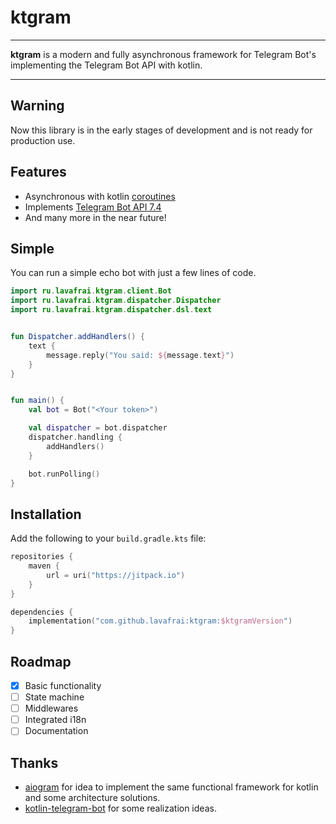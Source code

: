 # ktgram

---

**ktgram** is a modern and fully asynchronous framework for Telegram Bot's implementing the Telegram Bot API with kotlin.

---

## Warning
Now this library is in the early stages of development and is not ready for production use. 

## Features
- Asynchronous with kotlin [coroutines](https://kotlinlang.org/docs/coroutines-overview.html)
- Implements [Telegram Bot API 7.4](https://core.telegram.org/bots/api)
- And many more in the near future!

## Simple 
You can run a simple echo bot with just a few lines of code.

```kotlin
import ru.lavafrai.ktgram.client.Bot
import ru.lavafrai.ktgram.dispatcher.Dispatcher
import ru.lavafrai.ktgram.dispatcher.dsl.text


fun Dispatcher.addHandlers() {
    text {
        message.reply("You said: ${message.text}")
    }
}


fun main() {
    val bot = Bot("<Your token>")

    val dispatcher = bot.dispatcher
    dispatcher.handling {
        addHandlers()
    }

    bot.runPolling()
}
```

## Installation
Add the following to your `build.gradle.kts` file:

```kotlin
repositories {
    maven {
        url = uri("https://jitpack.io")
    }
}

dependencies {
    implementation("com.github.lavafrai:ktgram:$ktgramVersion")
}
```

## Roadmap
- [x] Basic functionality
- [ ] State machine
- [ ] Middlewares
- [ ] Integrated i18n
- [ ] Documentation

## Thanks
- [aiogram](https://github.com/aiogram/aiogram) for idea to implement the same functional framework for kotlin and some architecture solutions.
- [kotlin-telegram-bot](https://github.com/kotlin-telegram-bot/kotlin-telegram-bot) for some realization ideas.
